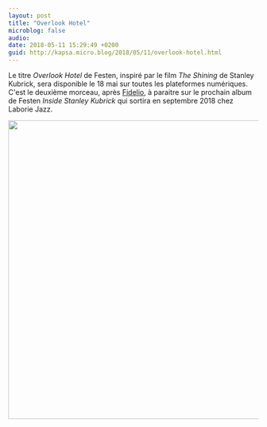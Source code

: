 ```yaml
---
layout: post
title: "Overlook Hotel"
microblog: false
audio: 
date: 2018-05-11 15:29:49 +0200
guid: http://kapsa.micro.blog/2018/05/11/overlook-hotel.html
---
```

Le titre _Overlook Hotel_ de Festen, inspiré par le film _The Shining_ de Stanley Kubrick, sera disponible le 18 mai sur toutes les plateformes numériques. C'est le deuxième morceau, après [Fidelio](http://jeankapsa.com/2018/04/03/fidelio.html), à paraitre sur le prochain album de Festen _Inside Stanley Kubrick_ qui sortira en septembre 2018 chez Laborie Jazz.

<img src="http://www.jeankapsa.com/uploads/2018/c7f164d4ad.jpg" width="600" height="600" />
